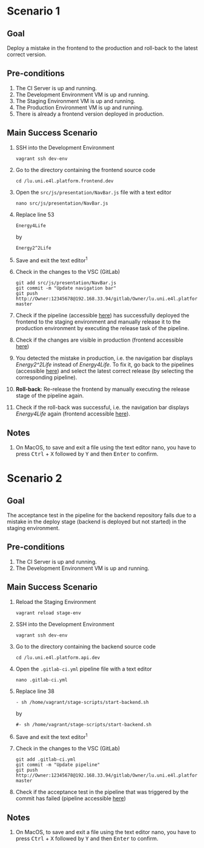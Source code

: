 # Scenario 1

## Goal
Deploy a mistake in the frontend to the production and roll-back to the latest correct version.

## Pre-conditions
1. The CI Server is up and running.
2. The Development Environment VM is up and running.
3. The Staging Environment VM is up and running.
4. The Production Environment VM is up and running.
5. There is already a frontend version deployed in production.

## Main Success Scenario
1. SSH into the Development Environment

   ```shell
   vagrant ssh dev-env
   ```

2. Go to the directory containing the frontend source code

   ```shell
   cd /lu.uni.e4l.platform.frontend.dev
   ```

3. Open the `src/js/presentation/NavBar.js` file with a text editor

   ```shell
   nano src/js/presentation/NavBar.js
   ```

4. Replace line 53

   ```
   Energy4Life
   ```

   by

   ```
   Energy2^2Life
   ```

5. Save and exit the text editor<sup>1</sup>

6. Check in the changes to the VSC (GitLab)

   ```shell
   git add src/js/presentation/NavBar.js
   git commit -m "Update navigation bar"
   git push http://Owner:12345678@192.168.33.94/gitlab/Owner/lu.uni.e4l.platform.frontend.dev master
   ```

7. Check if the pipeline (accessible [here](http://192.168.33.94/gitlab/Owner/lu.uni.e4l.platform.frontend.dev/-/pipelines)) has successfully deployed the frontend to the staging environment and manually release it to the production environment by executing the release task of the pipeline.

8. Check if the changes are visible in production (frontend accessible [here](http://192.168.33.97/))

9. You detected the mistake in production, i.e. the navigation bar displays *Energy2^2Life* instead of *Energy4Life*.  To fix it, go back to the pipelines (accessible [here](http://192.168.33.94/gitlab/Owner/lu.uni.e4l.platform.frontend.dev/-/pipelines)) and select the latest correct release (by selecting the corresponding pipeline).

10. **Roll-back**: Re-release the frontend by manually executing the release stage of the pipeline again.

11. Check if the roll-back was successful, i.e. the navigation bar displays *Energy4Life* again (frontend accessible [here](http://192.168.33.97/)).

## Notes
1. On MacOS, to save and exit a file using the text editor nano, you have to press <kbd>Ctrl</kbd> + <kbd>X</kbd> followed by <kbd>Y</kbd> and then <kbd>Enter</kbd> to confirm.

# Scenario 2

## Goal
The acceptance test in the pipeline for the backend repository fails due to a mistake in the deploy stage (backend is deployed but not started) in the staging environment.

## Pre-conditions
1. The CI Server is up and running.
2. The Development Environment VM is up and running.

## Main Success Scenario
1. Reload the Staging Environment

   ```shell
   vagrant reload stage-env
   ```

2. SSH into the Development Environment

   ```shell
   vagrant ssh dev-env
   ```

3. Go to the directory containing the backend source code

   ```shell
   cd /lu.uni.e4l.platform.api.dev
   ```

4. Open the `.gitlab-ci.yml` pipeline file with a text editor

   ```shell
   nano .gitlab-ci.yml
   ```

5. Replace line 38

   ```shell
   - sh /home/vagrant/stage-scripts/start-backend.sh
   ```

   by

   ```shell
   #- sh /home/vagrant/stage-scripts/start-backend.sh
   ```

6. Save and exit the text editor<sup>1</sup>

7. Check in the changes to the VSC (GitLab)

   ```shell
   git add .gitlab-ci.yml
   git commit -m "Update pipeline"
   git push http://Owner:12345678@192.168.33.94/gitlab/Owner/lu.uni.e4l.platform.api.dev master
   ```

8. Check if the acceptance test in the pipeline that was triggered by the commit has failed (pipeline accessible [here](http://192.168.33.94/gitlab/Owner/lu.uni.e4l.platform.api.dev/-/pipelines))

## Notes
1. On MacOS, to save and exit a file using the text editor nano, you have to press <kbd>Ctrl</kbd> + <kbd>X</kbd> followed by <kbd>Y</kbd> and then <kbd>Enter</kbd> to confirm.